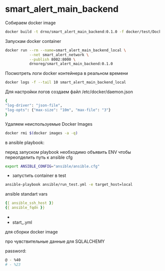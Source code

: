 # smart_alert_main_backend

Собираем docker image

```bash
docker build -t drno/smart_alert_main_backend:0.1.0 -f docker/test/Dockerfile ./
```

Запускам docker container

```bash
docker run --rm --name=smart_alert_main_backend_local \
           --net smart_alert_network \
           --publish 8002:8000 \
           drnoreg/smart_alert_main_backend:0.1.0
```

Посмотреть логи docker контейнера в реальном времени
```bash
docker logs -f --tail 10 smart_alert_main_backend_local
```
Для настройки логов создаем файл
/etc/docker/daemon.json
```bash
{
"log-driver": "json-file",
"log-opts": {"max-size": "10m", "max-file": "3"}
}
```

Удаляем неиспользуемые Docker Images

```bash
docker rmi $(docker images -a -q)
```

в ansible playbook:

перед запуском playbook необходимо объявить ENV чтобы переопделить путь к ansible cfg

```bash
export ANSIBLE_CONFIG="ansible/ansible.cfg"
```

- запустить container в test
```bash
ansible-playbook ansible/run_test.yml -e target_host=local
```

ansible standart vars

```yaml
{{ ansible_ssh_host }}
{{ ansible_fqdn }}
```

- 
- start_<ENV>.yml

для сборки docker image 

про чувствительные данные для SQLALCHEMY

password:
```bash
@ - %40
# - %23
```

